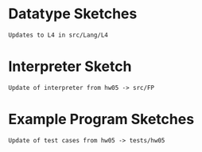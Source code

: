 # Datatype Sketches 

    Updates to L4 in src/Lang/L4

# Interpreter Sketch

    Update of interpreter from hw05 -> src/FP

# Example Program Sketches

    Update of test cases from hw05 -> tests/hw05


